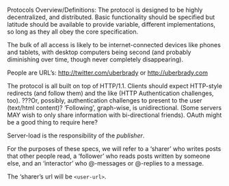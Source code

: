 Protocols Overview/Definitions:
The protocol is designed to be highly decentralized, and distributed. Basic functionality should be specified but latitude should be available to provide variable, different implementations, so long as they all obey the core specification.

The bulk of all access is likely to be internet-connected devices like phones and tablets, with desktop computers being second (and probably diminishing over time, though never completely disappearing).

People are URL’s: http://twitter.com/uberbrady or http://uberbrady.com

The protocol is all built on top of HTTP/1.1. Clients should expect HTTP-style redirects (and follow them) and the like (HTTP Authentication challenges, too). ???Or, possibly, authentication challenges to present to the user (text/html content)?
‘Following’, graph-wise, is unidirectional. (Some servers MAY wish to only share information with bi-directional friends). OAuth might be a good thing to require here?

Server-load is the responsibility of the *publisher*.

For the purposes of these specs, we will refer to a ‘sharer’ who writes posts that other people read, a ‘follower’ who reads posts written by someone else, and an ‘interactor’ who @-messages or @-replies to a message.

The ‘sharer’s url will be ```<user-url>```.